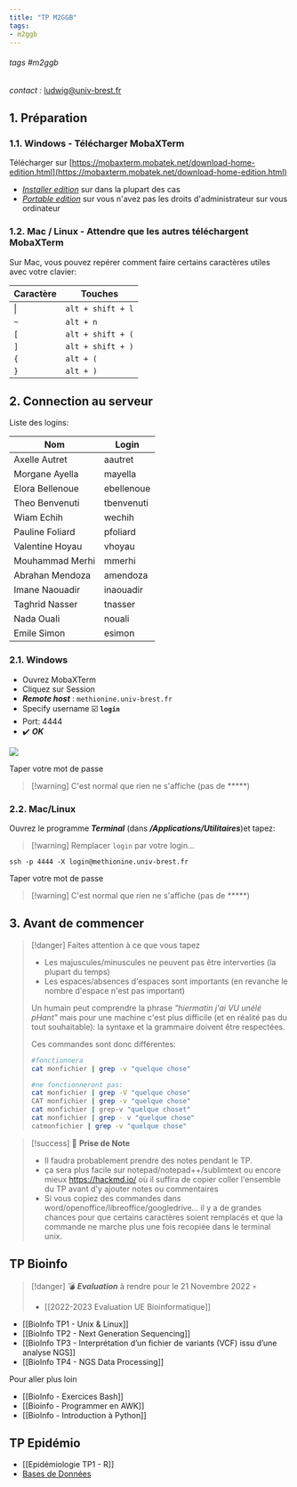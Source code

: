 ```yaml
---
title: "TP M2GGB"
tags:
- m2ggb
---
```


###### tags #m2ggb
*contact :* ludwig@univ-brest.fr 

## 1. Préparation 
<!--
### 1.0. Visio

:::danger 
:warning: ***Connexion à EduRoam***

Si vous êtes en distanciel ou que vous n'arrivez pas à vous connecter à `EduRoam` il faudra

1. Télécharger et Installer [VirtualBox](https://www.virtualbox.org/wiki/Downloads)
2. Télécharger et ouvrir la machine virtuelle [http://lysine.univ-brest.fr/~tludwig/m2ggb/U1078GGB.zip](http://lysine.univ-brest.fr/~tludwig/m2ggb/U1078GGB.zip)  contenant les données et programme pour le TP 
3. Extraire les fichier `.vbox` et `.vdi` du zip et ouvrir le fichier `.vbox` avec VirtualBox

Lancer la Virtual Box, mais avant de cliquer sur `Démarrer`, il faut cliquer sur `Oublier`

:::
-->
### 1.1. Windows - Télécharger MobaXTerm

Télécharger sur [https://mobaxterm.mobatek.net/download-home-edition.html](https://mobaxterm.mobatek.net/download-home-edition.html)
- *[Installer edition](https://download.mobatek.net/2132021082033134/MobaXterm_Installer_v21.3.zip)* sur dans la plupart des cas
- *[Portable edition](https://download.mobatek.net/2132021082033134/MobaXterm_Portable_v21.3.zip)* sur vous n'avez pas les droits d'administrateur sur vous ordinateur

### 1.2. Mac / Linux - Attendre que les autres téléchargent MobaXTerm

Sur Mac, vous pouvez repérer comment faire certains caractères utiles avec votre clavier:

| Caractère | Touches |
|---|---|
| \| | `alt + shift + l` |
| `~` | `alt + n` |
| `[` | `alt + shift + (` |
| `]` | `alt + shift + )` |
| `{` | `alt + (` |
| `}` | `alt + )` |

## 2. Connection au serveur

Liste des logins:

| Nom | Login |
|---|---|
| Axelle Autret | aautret |
| Morgane Ayella | mayella |
| Elora Bellenoue | ebellenoue |
| Theo Benvenuti | tbenvenuti |
| Wiam Echih | wechih |
| Pauline Foliard | pfoliard |
| Valentine Hoyau | vhoyau |
| Mouhammad Merhi | mmerhi |
| Abrahan Mendoza | amendoza |
| Imane Naouadir | inaouadir |
| Taghrid Nasser | tnasser |
| Nada Ouali | nouali |
| Emile Simon | esimon |

### 2.1. Windows

- Ouvrez MobaXTerm
- Cliquez sur Session
- ***Remote host*** : `methionine.univ-brest.fr`
- Specify username :ballot_box_with_check: **`login`**
- Port: 4444
- :heavy_check_mark: ***OK***

![](https://lysine.univ-brest.fr/~tludwig/mobaxtermdopamine.png)

Taper votre mot de passe 

> [!warning] C'est normal que rien ne s'affiche (pas de *****) 

### 2.2. Mac/Linux

Ouvrez le programme ***Terminal*** (dans ***/Applications/Utilitaires***)et tapez:

> [!warning] Remplacer `login` par votre login...

```
ssh -p 4444 -X login@methionine.univ-brest.fr
```

Taper votre mot de passe 

> [!warning] C'est normal que rien ne s'affiche (pas de *****) 

## 3. Avant de commencer

> [!danger] Faites attention à ce que vous tapez  
> 
> - Les majuscules/minuscules ne peuvent pas être interverties (la plupart du temps)
> - Les espaces/absences d'espaces sont importants (en revanche le nombre d'espace n'est pas important)
> 
> Un humain peut comprendre la phrase *"hiermatin j'ai VU unélé pHant"* mais pour une machine c'est plus difficile (et en réalité pas du tout souhaitable): la syntaxe et la grammaire doivent être respectées.
> 
> Ces commandes sont donc différentes:
> ```bash
> #fonctionnera
> cat monfichier | grep -v "quelque chose" 
> 
> #ne fonctionneront pas:
> cat monfichier | grep -V "quelque chose"
> CAT monfichier | grep -v "quelque chose"
> cat monfichier | grep-v "quelque choset"
> cat monfichier | grep - v "quelque chose"
> catmonfichier | grep -v "quelque chose"
> ```

> [!success] :notebook: **Prise de Note**
> - Il faudra probablement prendre des notes pendant le TP.
> - ça sera plus facile sur notepad/notepad++/sublimtext ou encore mieux https://hackmd.io/ où il suffira de copier coller l'ensemble du TP avant d'y ajouter notes ou commentaires
> - Si vous copiez des commandes dans word/openoffice/libreoffice/googledrive... il y a de grandes chances pour que certains caractères soient remplacés et que la commande ne marche plus une fois recopiée dans le terminal unix.

## TP Bioinfo

> [!danger] :bomb: ***Evaluation*** à rendre pour le 21 Novembre 2022 :skull:
> - [[2022-2023 Evaluation UE Bioinformatique]]

- [[BioInfo TP1 - Unix & Linux]]
- [[BioInfo TP2 - Next Generation Sequencing]]
- [[BioInfo TP3 - Interprétation d’un fichier de variants (VCF) issu d’une analyse NGS]]
- [[BioInfo TP4 - NGS Data Processing]]

Pour aller plus loin
- [[BioInfo - Exercices Bash]]
- [[Bioinfo - Programmer en AWK]]
- [[BioInfo - Introduction à Python]]

## TP Epidémio

- [[Epidémiologie TP1 - R]]
- [Bases de Données](https://lysine.univ-brest.fr/~tludwig/master2/2022_M2_Genet_Epidemio_TP1_TLU.pdf)